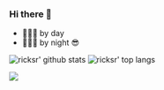 ### Hi there 👋

- 👨🏻‍💻 by day
- 👨🏻‍💻 by night 😎


![ricksr' github stats](https://github-readme-stats.vercel.app/api?username=ricksr&show_icons=true&title_color=fff&icon_color=79ff97&text_color=9f9f9f&bg_color=151515&count_private=true&include_all_commits=true&layout=compact)
![ricksr' top langs](https://github-readme-stats.vercel.app/api/top-langs?username=ricksr&show_icons=true&title_color=fff&icon_color=79ff97&text_color=9f9f9f&bg_color=151515&hide=swift,scss&langs_count=10&layout=compact)


<!--
**ricksr/ricksr** is a ✨ _special_ ✨ repository because its `README.md` (this file) appears on your GitHub profile.

Here are some ideas to get you started:

- 🔭 I’m currently working on ...
- 🌱 I’m currently learning ...
- 👯 I’m looking to collaborate on ...
- 🤔 I’m looking for help with ...
- 💬 Ask me about ...
- 📫 How to reach me: ...
- 😄 Pronouns: ...
- ⚡ Fun fact: ...
-->

<!--
<pre>

👋 I am cow-say 🐮 , ricksr's coding partner :😀 😎:
_______________________________________
/ There are three kinds of people: men, \
\ women, and unix.                      /
 ---------------------------------------
        \   ^__^
         \  (oo)\_______
            (__)\       )\/\
                ||----w |
                ||     ||

</pre>
-->
<!-- <img src="https://media.giphy.com/media/p4NLw3I4U0idi/giphy.gif" width="300"> -->

[![](https://komarev.com/ghpvc/?username=ricksr&color=green)](https://github.com/ricksr)
